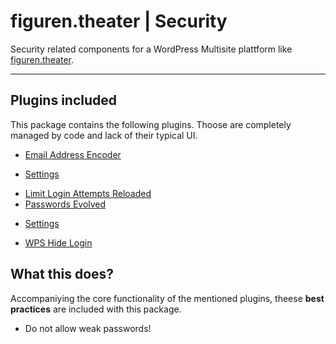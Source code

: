 # figuren.theater | Security

Security related components for a WordPress Multisite plattform like [figuren.theater](https://figuren.theater).

---

## Plugins included

This package contains the following plugins. 
Thoose are completely managed by code and lack of their typical UI.

* [Email Address Encoder](https://wordpress.org/plugins/email-address-encoder/#developers)
 - [Settings](/wp-admin/options-general.php?page=eae)
* [Limit Login Attempts Reloaded](https://wordpress.org/plugins/limit-login-attempts-reloaded/#developers)
* [Passwords Evolved](https://wordpress.org/plugins/passwords-evolved/#developers)
 - [Settings](/wp/wp-admin/network/settings.php?page=passwords-evolved/)
* [WPS Hide Login](https://wordpress.org/plugins/wps-hide-login/#developers)

## What this does?

Accompaniying the core functionality of the mentioned plugins, theese **best practices** are included with this package.

- Do not allow weak passwords!

